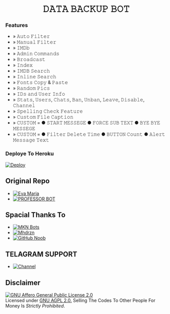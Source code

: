 </p>
<h1 align="center">
  <b>𝙳𝙰𝚃𝙰 𝙱𝙰𝙲𝙺𝚄𝙿 𝙱𝙾𝚃</b>
</h1>


### Features
- » 𝙰𝚞𝚝𝚘 𝙵𝚒𝚕𝚝𝚎𝚛
- » 𝙼𝚊𝚗𝚞𝚊𝚕 𝙵𝚒𝚕𝚝𝚎𝚛
- » 𝙸𝙼𝙳𝚋
- » 𝙰𝚍𝚖𝚒𝚗 𝙲𝚘𝚖𝚖𝚊𝚗𝚍𝚜
- » 𝙱𝚛𝚘𝚊𝚍𝚌𝚊𝚜𝚝
- » 𝙸𝚗𝚍𝚎𝚡
- » 𝙸𝙼𝙳𝙱 𝚂𝚎𝚊𝚛𝚌𝚑
- » 𝙸𝚗𝚕𝚒𝚗𝚎 𝚂𝚎𝚊𝚛𝚌𝚑
- » 𝙵𝚘𝚗𝚝𝚜 𝙲𝚘𝚙𝚢 & 𝙿𝚊𝚜𝚝𝚎
- » 𝚁𝚊𝚗𝚍𝚘𝚖 𝙿𝚒𝚌𝚜
- » 𝙸𝙳𝚜 𝚊𝚗𝚍 𝚄𝚜𝚎𝚛 𝙸𝚗𝚏𝚘
- » 𝚂𝚝𝚊𝚝𝚜, 𝚄𝚜𝚎𝚛𝚜, 𝙲𝚑𝚊𝚝𝚜, 𝙱𝚊𝚗, 𝚄𝚗𝚋𝚊𝚗, 𝙻𝚎𝚊𝚟𝚎, 𝙳𝚒𝚜𝚊𝚋𝚕𝚎, 𝙲𝚑𝚊𝚗𝚗𝚎𝚕
- » 𝚂𝚙𝚎𝚕𝚕𝚒𝚗𝚐 𝙲𝚑𝚎𝚌𝚔 𝙵𝚎𝚊𝚝𝚞𝚛𝚎
- » 𝙲𝚞𝚜𝚝𝚘𝚖 𝙵𝚒𝚕𝚎 𝙲𝚊𝚙𝚝𝚒𝚘𝚗
- » 𝙲𝚄𝚂𝚃𝙾𝙼 =
            ● 𝚂𝚃𝙰𝚁𝚃 𝙼𝙴𝚂𝚂𝙴𝙶𝙴 
            ● 𝙵𝙾𝚁𝙲𝙴 𝚂𝚄𝙱 𝚃𝙴𝚇𝚃
            ● 𝙱𝚈𝙴 𝙱𝚈𝙴 𝙼𝙴𝚂𝚂𝙴𝙶𝙴
- » 𝙲𝚄𝚂𝚃𝙾𝙼 = 
            ● 𝙵𝚒𝚕𝚝𝚎𝚛 𝙳𝚎𝚕𝚎𝚝𝚎 𝚃𝚒𝚖𝚎
            ● 𝙱𝚄𝚃𝚃𝙾𝙽 𝙲𝚘𝚞𝚗𝚝 
            ● 𝙰𝚕𝚎𝚛𝚝 𝙼𝚎𝚜𝚜𝚊𝚐𝚎 𝚃𝚎𝚡𝚝         

### Deploye To Heroku 

[![Deploy](https://www.herokucdn.com/deploy/button.svg)](https://heroku.com/deploy?template=https://github.com/HeyAdithya/Data-Backup-Bot)                                


## Original Repo

* [![Eva Maria](https://img.shields.io/static/v1?label=Evaa&message=Maria&color=geen)](https://github.com/EvamariaTG/EvaMaria)
* [![PROFESSOR BOT](https://img.shields.io/static/v1?label=PROFESSOR&message=BOT&color=geen)](https://github.com/MrMKN/PROFESSOR-BOT)

## Spacial Thanks To

* [![MKN Bots](https://img.shields.io/static/v1?label=MKN&message=Bots)](https://t.me/mkn_bots_updates)
* [![Mhdrzn](https://img.shields.io/static/v1?label=Arjun&message=Sangu)](https://github.com/arjun-sangu)
* [![GitHub Noob](https://img.shields.io/static/v1?label=GitHub&message=Noob)](https://t.me/GitHub_noob)

## TELAGRAM SUPPORT 

* [![Channel](https://img.shields.io/static/v1?label=Hey&message=Adithya)](https://t.me/VijayAdithyaa)


## Disclaimer
[![GNU Affero General Public License 2.0](https://www.gnu.org/graphics/agplv3-155x51.png)](https://www.gnu.org/licenses/agpl-3.0.en.html#header)    
Licensed under [GNU AGPL 2.0.](https://github.com/EvamariaTG/evamaria/blob/master/LICENSE)
Selling The Codes To Other People For Money Is *Strictly Prohibited*.
